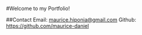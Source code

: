 #Welcome to my Portfolio!

##Contact
    Email: maurice.hiponia@gmail.com
    Github: https://github.com/maurice-daniel
